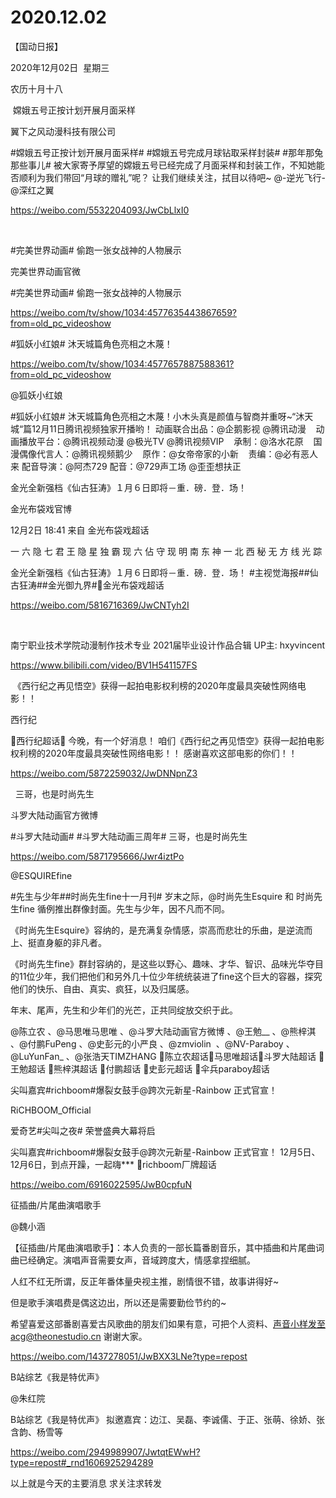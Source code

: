 ﻿#  2020.12.02
【国动日报】

2020年12月02日  星期三


农历十月十八


 嫦娥五号正按计划开展月面采样

翼下之风动漫科技有限公司                   


#嫦娥五号正按计划开展月面采样# #嫦娥五号完成月球钻取采样封装# #那年那兔那些事儿#
被大家寄予厚望的嫦娥五号已经完成了月面采样和封装工作，不知她能否顺利为我们带回“月球的赠礼”呢？
让我们继续关注，拭目以待吧~
@-逆光飞行- @深红之翼      

https://weibo.com/5532204093/JwCbLlxI0

                         

#完美世界动画# 偷跑一张女战神的人物展示

完美世界动画官微  


#完美世界动画# 偷跑一张女战神的人物展示


https://weibo.com/tv/show/1034:4577635443867659?from=old_pc_videoshow




#狐妖小红娘# 沐天城篇角色亮相之木蔑！

https://weibo.com/tv/show/1034:4577657887588361?from=old_pc_videoshow

@狐妖小红娘  


#狐妖小红娘# 沐天城篇角色亮相之木蔑！小木头真是颜值与智商并重呀~“沐天城“篇12月11日腾讯视频独家开播哟！
动画联合出品：@企鹅影视 @腾讯动漫   
动画播放平台：@腾讯视频动漫 @极光TV @腾讯视频VIP   
承制：@洛水花原   
国漫偶像代言人：@腾讯视频鹅少   
原作：@女帝帝家的小新   
责编：@必有恶人来
配音导演：@阿杰729
配音：@729声工场 @歪歪想扶正




金光全新强档《仙古狂涛》１月６日即将－重．磅．登．场！

金光布袋戏官博

12月2日 18:41 来自 金光布袋戏超话


一 六 隐 七
君 王 隐 星
独 霸 现 六
佔 守 现 明
南 东 神 一
北 西 秘 无
方 线 光 踪

金光全新强档《仙古狂涛》１月６日即将－重．磅．登．场！
#主视觉海报##仙古狂涛##金光御九界#金光布袋戏超话  


https://weibo.com/5816716369/JwCNTyh2I

                                       

南宁职业技术学院动漫制作技术专业 2021届毕业设计作品合辑 UP主: hxyvincent

https://www.bilibili.com/video/BV1H541157FS







 《西行纪之再见悟空》获得一起拍电影权利榜的2020年度最具突破性网络电影！！

西行纪                 


西行纪超话🎉 今晚，有一个好消息！
咱们《西行纪之再见悟空》获得一起拍电影权利榜的2020年度最具突破性网络电影！！
感谢喜欢这部电影的你们！！

https://weibo.com/5872259032/JwDNNpnZ3




  三哥，也是时尚先生


斗罗大陆动画官方微博 


#斗罗大陆动画# #斗罗大陆动画三周年# 三哥，也是时尚先生

https://weibo.com/5871795666/Jwr4iztPo

@ESQUIREfine                            

#先生与少年##时尚先生fine十一月刊#
岁末之际，@时尚先生Esquire 和 时尚先生fine 循例推出群像封面。先生与少年，因不凡而不同。

《时尚先生Esquire》容纳的，是充满复杂情感，崇高而悲壮的乐曲，是逆流而上、挺直身躯的非凡者。

《时尚先生fine》群封容纳的，是这些以野心、趣味、才华、智识、品味光华夺目的11位少年，我们把他们和另外几十位少年统统装进了fine这个巨大的容器，探究他们的快乐、自由、真实、疯狂，以及归属感。

年末、尾声，先生和少年们的光芒，正共同绽放交织于此。

@陈立农 、@马思唯马思唯 、@斗罗大陆动画官方微博 、@王勉__ 、@熊梓淇 、@付鹏FuPeng 、@史彭元的小严良 、@zmviolin  、@NV-Paraboy 、@LuYunFan_ 、@张浩天TIMZHANG
陈立农超话马思唯超话斗罗大陆超话 王勉超话 熊梓淇超话 付鹏超话 史彭元超话 伞兵paraboy超话




尖叫嘉宾#richboom#爆裂女鼓手@跨次元新星-Rainbow 正式官宣！

RiCHBOOM_Official            


爱奇艺#尖叫之夜# 荣誉盛典大幕将启


尖叫嘉宾#richboom#爆裂女鼓手@跨次元新星-Rainbow 正式官宣！
12月5日、12月6日，到点开躁，一起嗨***
richboom厂牌超话      


https://weibo.com/6916022595/JwB0cpfuN                                    




征插曲/片尾曲演唱歌手

@魏小涵     


【征插曲/片尾曲演唱歌手】：本人负责的一部长篇番剧音乐，其中插曲和片尾曲词曲已经确定。演唱声音需要女声，音域跨度大，情感拿捏细腻。

人红不红无所谓，反正年番体量央视主推，剧情很不错，故事讲得好~

但是歌手演唱费是偶这边出，所以还是需要勤俭节约的~

希望喜爱这部番剧喜爱古风歌曲的朋友们如果有意，可把个人资料、声音小样发至acg@theonestudio.cn 谢谢大家。

https://weibo.com/1437278051/JwBXX3LNe?type=repost




B站综艺《我是特优声》

@朱红院      


B站综艺《我是特优声》
拟邀嘉宾：边江、吴磊、李诚儒、于正、张萌、徐娇、张含韵、杨雪等

https://weibo.com/2949989907/JwtqtEWwH?type=repost#_rnd1606925294289




以上就是今天的主要消息
求关注求转发







